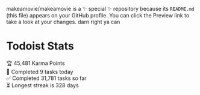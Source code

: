 makeamovie/makeamovie is a ✨ special ✨ repository because its `README.md` (this file) appears on your GitHub profile.
You can click the Preview link to take a look at your changes. darn right ya can

# Todoist Stats

<!-- TODO-IST:START -->
🏆  45,481 Karma Points           
🌸  Completed 9 tasks today           
✅  Completed 31,781 tasks so far           
⏳  Longest streak is 328 days
<!-- TODO-IST:END -->